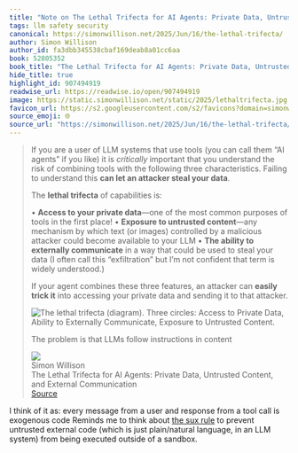 ```yaml
---
title: "Note on The Lethal Trifecta for AI Agents: Private Data, Untrusted Content, and External Communication via Simon Willison"
tags: llm safety security
canonical: https://simonwillison.net/2025/Jun/16/the-lethal-trifecta/
author: Simon Willison
author_id: fa3dbb345538cbaf169deab8a01cc6aa
book: 52805352
book_title: "The Lethal Trifecta for AI Agents: Private Data, Untrusted Content, and External Communication"
hide_title: true
highlight_id: 907494919
readwise_url: https://readwise.io/open/907494919
image: https://static.simonwillison.net/static/2025/lethaltrifecta.jpg
favicon_url: https://s2.googleusercontent.com/s2/favicons?domain=simonwillison.net
source_emoji: 🌐
source_url: "https://simonwillison.net/2025/Jun/16/the-lethal-trifecta/#:~:text=If%20you%20are,instructions%20in%20content"
---
```


> If you are a user of LLM systems that use tools (you can call them “AI agents” if you like) it is *critically* important that you understand the risk of combining tools with the following three characteristics. Failing to understand this **can let an attacker steal your data**.
> 
> The **lethal trifecta** of capabilities is:
> 
> •   **Access to your private data**—one of the most common purposes of tools in the first place!
> •   **Exposure to untrusted content**—any mechanism by which text (or images) controlled by a malicious attacker could become available to your LLM
> •   **The ability to externally communicate** in a way that could be used to steal your data (I often call this “exfiltration” but I’m not confident that term is widely understood.)
> 
> If your agent combines these three features, an attacker can **easily trick it** into accessing your private data and sending it to that attacker.
> 
> ![The lethal trifecta (diagram). Three circles: Access to Private Data, Ability to Externally Communicate, Exposure to Untrusted Content.](https://static.simonwillison.net/static/2025/lethaltrifecta.jpg)
> 
> The problem is that LLMs follow instructions in content
> <div class="quoteback-footer"><div class="quoteback-avatar"><img class="mini-favicon" src="https://s2.googleusercontent.com/s2/favicons?domain=simonwillison.net"></div><div class="quoteback-metadata"><div class="metadata-inner"><span style="display:none">FROM:</span><div aria-label="Simon Willison" class="quoteback-author"> Simon Willison</div><div aria-label="The Lethal Trifecta for AI Agents: Private Data, Untrusted Content, and External Communication" class="quoteback-title"> The Lethal Trifecta for AI Agents: Private Data, Untrusted Content, and External Communication</div></div></div><div class="quoteback-backlink"><a target="_blank" aria-label="go to the full text of this quotation" rel="noopener" href="https://simonwillison.net/2025/Jun/16/the-lethal-trifecta/#:~:text=If%20you%20are,instructions%20in%20content" class="quoteback-arrow"> Source</a></div></div>

I think of it as: every message from a user and response from a tool call is exogenous code
Reminds me to think about [the sux rule](https://www.joshbeckman.org/notes/608689674) to prevent untrusted external code (which is just plain/natural language, in an LLM system) from being executed outside of a sandbox.